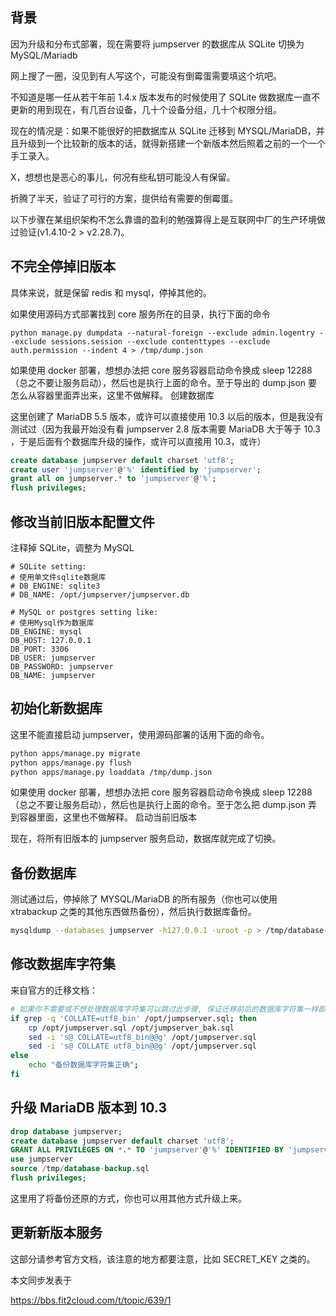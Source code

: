 ## 背景

因为升级和分布式部署，现在需要将 jumpserver 的数据库从 SQLite 切换为 MySQL/Mariadb

网上搜了一圈，没见到有人写这个，可能没有倒霉蛋需要填这个坑吧。

不知道是哪一任从若干年前 1.4.x 版本发布的时候使用了 SQLite 做数据库一直不更新的用到现在，有几百台设备，几十个设备分组，几十个权限分组。

现在的情况是：如果不能很好的把数据库从 SQLite 迁移到 MYSQL/MariaDB，并且升级到一个比较新的版本的话，就得新搭建一个新版本然后照着之前的一个一个手工录入。

X，想想也是恶心的事儿，何况有些私钥可能没人有保留。

折腾了半天，验证了可行的方案，提供给有需要的倒霉蛋。

以下步骤在某组织架构不怎么靠谱的盈利的勉强算得上是互联网中厂的生产环境做过验证(v1.4.10-2 > v2.28.7)。

## 不完全停掉旧版本

具体来说，就是保留 redis 和 mysql，停掉其他的。

如果使用源码方式部署找到 core 服务所在的目录，执行下面的命令

```
python manage.py dumpdata --natural-foreign --exclude admin.logentry --exclude sessions.session --exclude contenttypes --exclude auth.permission --indent 4 > /tmp/dump.json
```

如果使用 docker 部署，想想办法把 core 服务容器启动命令换成 sleep 12288 （总之不要让服务启动），然后也是执行上面的命令。至于导出的 dump.json 要怎么从容器里面弄出来，这里不做解释。
创建数据库

这里创建了 MariaDB 5.5 版本，或许可以直接使用 10.3 以后的版本，但是我没有测试过（因为我最开始没有看 jumpserver 2.8 版本需要 MariaDB 大于等于 10.3 ，于是后面有个数据库升级的操作，或许可以直接用 10.3，或许）

```sql
create database jumpserver default charset 'utf8';
create user 'jumpserver'@'%' identified by 'jumpserver';
grant all on jumpserver.* to 'jumpserver'@'%';
flush privileges;
```

## 修改当前旧版本配置文件

注释掉 SQLite，调整为 MySQL

```
# SQLite setting:
# 使用单文件sqlite数据库
# DB_ENGINE: sqlite3
# DB_NAME: /opt/jumpserver/jumpserver.db

# MySQL or postgres setting like:
# 使用Mysql作为数据库
DB_ENGINE: mysql
DB_HOST: 127.0.0.1
DB_PORT: 3306
DB_USER: jumpserver
DB_PASSWORD: jumpserver
DB_NAME: jumpserver
```

## 初始化新数据库

这里不能直接启动 jumpserver，使用源码部署的话用下面的命令。

```bash
python apps/manage.py migrate
python apps/manage.py flush
python apps/manage.py loaddata /tmp/dump.json
```

如果使用 docker 部署，想想办法把 core 服务容器启动命令换成 sleep 12288（总之不要让服务启动），然后也是执行上面的命令。至于怎么把 dump.json 弄到容器里面，这里也不做解释。
启动当前旧版本

现在，将所有旧版本的 jumpserver 服务启动，数据库就完成了切换。

## 备份数据库

测试通过后，停掉除了 MYSQL/MariaDB 的所有服务（你也可以使用 xtrabackup 之类的其他东西做热备份），然后执行数据库备份。

```bash
mysqldump --databases jumpserver -h127.0.0.1 -uroot -p > /tmp/database-backup.sql
```

## 修改数据库字符集

来自官方的迁移文档：

```bash
# 如果你不需要或不想处理数据库字符集可以跳过此步骤, 保证迁移前后的数据库字符集一样即可.
if grep -q 'COLLATE=utf8_bin' /opt/jumpserver.sql; then
    cp /opt/jumpserver.sql /opt/jumpserver_bak.sql
    sed -i 's@ COLLATE=utf8_bin@@g' /opt/jumpserver.sql
    sed -i 's@ COLLATE utf8_bin@@g' /opt/jumpserver.sql
else
    echo "备份数据库字符集正确";
fi
```

## 升级 MariaDB 版本到 10.3

```sql
drop database jumpserver;
create database jumpserver default charset 'utf8';
GRANT ALL PRIVILEGES ON *.* TO 'jumpserver'@'%' IDENTIFIED BY 'jumpserver' WITH GRANT OPTION;
use jumpserver
source /tmp/database-backup.sql
flush privileges;
```

这里用了将备份还原的方式，你也可以用其他方式升级上来。

## 更新新版本服务

这部分请参考官方文档，该注意的地方都要注意，比如 SECRET_KEY 之类的。

本文同步发表于

https://bbs.fit2cloud.com/t/topic/639/1